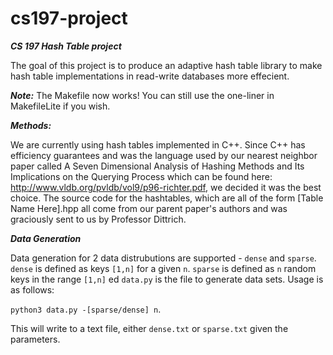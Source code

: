 # cs197-project
***CS 197 Hash Table project***

The goal of this project is to produce an adaptive hash table library to make
hash table implementations in read-write databases more effecient. 

***Note:***
The Makefile now works! You can still use the one-liner in MakefileLite if you wish.

***Methods:***

We are currently using hash tables implemented in C++. Since C++ has efficiency 
guarantees and was the language used by our nearest neighbor paper called 
A Seven Dimensional Analysis of Hashing Methods and Its Implications on the Querying Process
which can be found here: http://www.vldb.org/pvldb/vol9/p96-richter.pdf, we decided it was the 
best choice. The source code for the hashtables, which are all of the form [Table Name Here].hpp all 
come from our parent paper's authors and was graciously sent to us by Professor Dittrich. 

***Data Generation***

Data generation for 2 data distrubutions are supported - `dense` and `sparse`. 
`dense` is defined as keys `[1,n]` for a given `n`.
`sparse` is defined as `n` random keys in the range `[1,n]`
ed
`data.py` is the file to generate data sets. Usage is as follows: 

`python3 data.py -[sparse/dense] n`.

This will write to a text file, either `dense.txt` or `sparse.txt` given the parameters.
